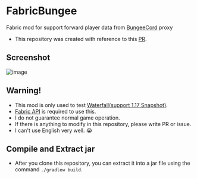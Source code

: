 # FabricBungee
Fabric mod for support forward player data from [BungeeCord](https://github.com/SpigotMC/BungeeCord) proxy
 - This repository was created with reference to this [PR](https://github.com/OKTW-Network/FabricProxy/pull/15).


## Screenshot
![image](https://user-images.githubusercontent.com/45729082/116805171-849c2300-ab5f-11eb-938a-bdeffafc90a4.png)


## Warning!
 - This mod is only used to test [Waterfall(support 1.17 Snapshot)](https://github.com/LemonCaramel/Waterfall).
- [Fabric API](https://www.curseforge.com/minecraft/mc-mods/fabric-api/files) is required to use this.
 - I do not guarantee normal game operation.
 - If there is anything to modify in this repository, please write PR or issue.
 - I can't use English very well. :sob:

## Compile and Extract jar
- After you clone this repository, you can extract it into a jar file using the command `./gradlew build`.
